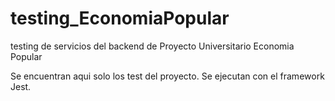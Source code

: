 # testing_EconomiaPopular
testing de servicios del backend  de Proyecto Universitario Economia Popular

Se encuentran aqui solo los test del proyecto. Se ejecutan con el framework Jest.
